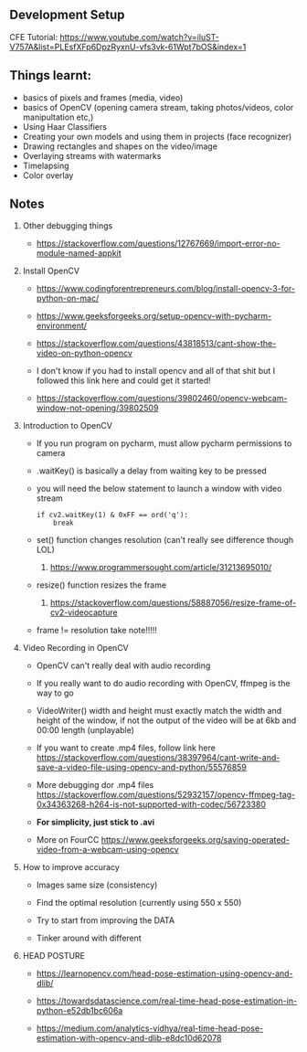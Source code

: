 ## Development Setup

CFE Tutorial: https://www.youtube.com/watch?v=iluST-V757A&list=PLEsfXFp6DpzRyxnU-vfs3vk-61Wpt7bOS&index=1


## Things learnt:

- basics of pixels and frames (media, video)
- basics of OpenCV (opening camera stream, taking photos/videos, color manipultation etc,)
- Using Haar Classifiers
- Creating your own models and using them in projects (face recognizer)
- Drawing rectangles and shapes on the video/image 
- Overlaying streams with watermarks
- Timelapsing
- Color overlay

## Notes

1. Other debugging things

    - https://stackoverflow.com/questions/12767669/import-error-no-module-named-appkit

2. Install OpenCV

    - https://www.codingforentrepreneurs.com/blog/install-opencv-3-for-python-on-mac/
    
    - https://www.geeksforgeeks.org/setup-opencv-with-pycharm-environment/
    
    - https://stackoverflow.com/questions/43818513/cant-show-the-video-on-python-opencv  
    
    - I don't know if you had to install opencv and all of that shit but I followed this link here and could get it started!

    - https://stackoverflow.com/questions/39802460/opencv-webcam-window-not-opening/39802509
    
3. Introduction to OpenCV

    - If you run program on pycharm, must allow pycharm permissions to camera

    - .waitKey() is basically a delay from waiting key to be pressed
    
    - you will need the below statement to launch a window with video stream
        ```
        if cv2.waitKey(1) & 0xFF == ord('q'):
            break
        ```
    - set() function changes resolution (can't really see difference though LOL)
      
        1. https://www.programmersought.com/article/31213695010/
        
    - resize() function resizes the frame
      
        1. https://stackoverflow.com/questions/58887056/resize-frame-of-cv2-videocapture
        
    - frame != resolution take note!!!!!
    
4. Video Recording in OpenCV

    - OpenCV can't really deal with audio recording
    
    - If you really want to do audio recording with OpenCV, ffmpeg is the way to go        
    
    - VideoWriter() width and height must exactly match the width and height of the window, if not the output of the video will be at 6kb and 00:00 length (unplayable)
    
    - If you want to create .mp4 files, follow link here https://stackoverflow.com/questions/38397964/cant-write-and-save-a-video-file-using-opencv-and-python/55576859
    
    - More debugging dor .mp4 files https://stackoverflow.com/questions/52932157/opencv-ffmpeg-tag-0x34363268-h264-is-not-supported-with-codec/56723380
    
    - **For simplicity, just stick to .avi**
    
    - More on FourCC https://www.geeksforgeeks.org/saving-operated-video-from-a-webcam-using-opencv
    
5. How to improve accuracy

   - Images same size (consistency)
   
   - Find the optimal resolution (currently using 550 x 550)
   
   - Try to start from improving the DATA
   
   - Tinker around with different    
   
5. HEAD POSTURE 

    - https://learnopencv.com/head-pose-estimation-using-opencv-and-dlib/
    
    - https://towardsdatascience.com/real-time-head-pose-estimation-in-python-e52db1bc606a
    
    - https://medium.com/analytics-vidhya/real-time-head-pose-estimation-with-opencv-and-dlib-e8dc10d62078
    
    